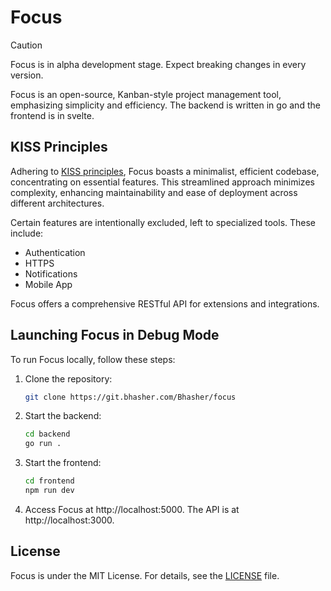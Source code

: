 # Focus

> [!CAUTION]
> Focus is in alpha development stage. Expect breaking changes in every version.

Focus is an open-source, Kanban-style project management tool, emphasizing simplicity and efficiency. The backend is written in go and the frontend is in svelte.

## KISS Principles
Adhering to [KISS principles](https://en.wikipedia.org/wiki/KISS_principle), Focus boasts a minimalist, efficient codebase, concentrating on essential features. This streamlined approach minimizes complexity, enhancing maintainability and ease of deployment across different architectures.

Certain features are intentionally excluded, left to specialized tools. These include:
- Authentication
- HTTPS
- Notifications
- Mobile App

Focus offers a comprehensive RESTful API for extensions and integrations.

## Launching Focus in Debug Mode

To run Focus locally, follow these steps:
1. Clone the repository:
   ```sh
   git clone https://git.bhasher.com/Bhasher/focus
   ```

2. Start the backend:
   ```sh
   cd backend
   go run .
   ```

3. Start the frontend:
   ```sh
   cd frontend
   npm run dev
   ```

4. Access Focus at http://localhost:5000. The API is at http://localhost:3000.

## License

Focus is under the MIT License. For details, see the [LICENSE](license.md) file.